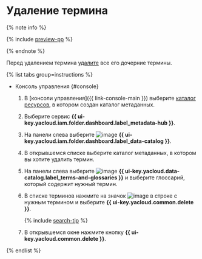 # Удаление термина


{% note info %}

{% include [preview-pp](../../../_includes/preview-pp.md) %}

{% endnote %}


Перед удалением термина [удалите](delete-term-child.md) все его дочерние термины.

{% list tabs group=instructions %}

- Консоль управления {#console}

  1. В [консоли управления]({{ link-console-main }}) выберите [каталог ресурсов](../../../resource-manager/concepts/resources-hierarchy.md#folder), в котором создан каталог метаданных.
  1. Выберите сервис **{{ ui-key.yacloud.iam.folder.dashboard.label_metadata-hub }}**.
  1. Hа панели слева выберите ![image](../../../_assets/console-icons/folder-magnifier.svg) **{{ ui-key.yacloud.iam.folder.dashboard.label_data-catalog }}**.
  1. В открывшемся списке выберите каталог метаданных, в котором вы хотите удалить термин.
  1. На панели слева выберите ![image](../../../_assets/console-icons/book.svg) **{{ ui-key.yacloud.data-catalog.label_terms-and-glossaries }}** и выберите глоссарий, который содержит нужный термин.
  1. В списке терминов нажмите на значок ![image](../../../_assets/console-icons/ellipsis.svg) в строке с нужным термином и выберите **{{ ui-key.yacloud.common.delete }}**.

      {% include [search-tip](../../../_includes/metadata-hub/tip-search-term.md) %}

  1. В открывшемся окне нажмите кнопку **{{ ui-key.yacloud.common.delete }}**.

{% endlist %}
